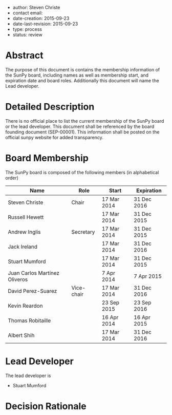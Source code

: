 * author: Steven Christe
* contact email:
* date-creation: 2015-09-23
* date-last-revision: 2015-09-23
* type: process
* status: review

# Abstract
The purpose of this document is contains the membership information of
the SunPy board, including names as well as membership start, and expiration
date and board roles. Additionally this document will name the Lead developer.

# Detailed Description
There is no official place to list the current membership of the SunPy board
or the lead developer. This document shall be referenced by the board founding document (SEP-00001).
This information shall be posted on the official sunpy website for added transparency.

# Board Membership
The SunPy board is composed of the following members (in alphabetical order)

| Name                          | Role              | Start       |  Expiration |
|-------------------------------|-------------------|-------------|-------------|
| Steven Christe                | Chair             | 17 Mar 2014 | 31 Dec 2016 |
| Russell Hewett                |                   | 17 Mar 2014 | 31 Dec 2015 |
| Andrew Inglis                 | Secretary         | 17 Mar 2014 | 31 Dec 2015 |
| Jack Ireland                  |                   | 17 Mar 2014 | 31 Dec 2016 |
| Stuart Mumford                |                   | 17 Mar 2014 | 31 Dec 2015 |
| Juan Carlos Martínez Oliveros |                   |  7 Apr 2014 |  7 Apr 2015 |
| David Perez-Suarez            | Vice-chair        | 17 Mar 2014 | 31 Dec 2016 |
| Kevin Reardon                 |                   | 23 Sep 2015 | 23 Sep 2016 |
| Thomas Robitaille             |                   | 16 Apr 2014 | 16 Apr 2015 |
| Albert Shih                   |                   | 17 Mar 2014 | 31 Dec 2016 |

# Lead Developer
The lead developer is
 * Stuart Mumford

# Decision Rationale
